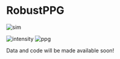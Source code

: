 # RobustPPG

![sim](https://user-images.githubusercontent.com/26046462/195930758-b5751a90-8925-487e-9e33-0d894f4ebe24.gif)

![intensity](https://user-images.githubusercontent.com/26046462/195930342-04c9f7ef-e93c-43ea-b05e-6e486c96e6fa.gif)
![ppg](https://user-images.githubusercontent.com/26046462/195930344-4123fa1f-31ff-4473-beff-dc8bda70382d.gif)

Data and code will be made available soon!
